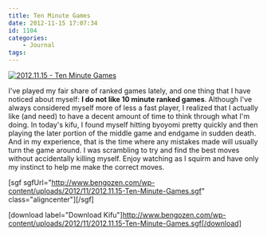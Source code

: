 ```yaml
---
title: Ten Minute Games
date: 2012-11-15 17:07:34
id: 1104
categories:
	- Journal
tags:
---
```


[![](http://www.bengozen.com/wp-content/uploads/2012/11/2012.11.15-Ten-Minute-Games-300x298.png "2012.11.15 - Ten Minute Games")](http://www.bengozen.com/wp-content/uploads/2012/11/2012.11.15-Ten-Minute-Games.png)

I've played my fair share of ranked games lately, and one thing that I have noticed about myself: **I do not like 10 minute ranked games**. Although I've always considered myself more of less a fast player, I realized that I actually like (and need) to have a decent amount of time to think through what I'm doing. In today's kifu, I found myself hitting byoyomi pretty quickly and then playing the later portion of the middle game and endgame in sudden death. And in my experience, that is the time where any mistakes made will usually turn the game around. I was scrambling to try and find the best moves without accidentally killing myself. Enjoy watching as I squirm and have only my instinct to help me make the correct moves.

<!--more-->

[sgf sgfUrl="http://www.bengozen.com/wp-content/uploads/2012/11/2012.11.15-Ten-Minute-Games.sgf" class="aligncenter"][/sgf]

[download label="Download Kifu"]http://www.bengozen.com/wp-content/uploads/2012/11/2012.11.15-Ten-Minute-Games.sgf[/download]
